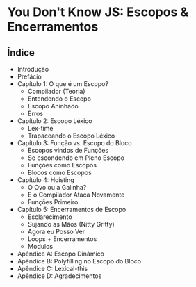 # You Don't Know JS: Escopos & Encerramentos

## Índice

* Introdução
* Prefácio
* Capítulo 1: O que é um Escopo?
	* Compilador (Teoria)
	* Entendendo o Escopo
	* Escopo Aninhado
	* Erros
* Capítulo 2: Escopo Léxico
	* Lex-time
	* Trapaceando o Escopo Léxico
* Capítulo 3: Função vs. Escopo do Bloco
	* Escopos vindos de Funções
	* Se escondendo em Pleno Escopo
	* Funções como Escopos
	* Blocos como Escopos
* Capítulo 4: Hoisting
	* O Ovo ou a Galinha?
	* E o Compilador Ataca Novamente
	* Funções Primeiro
* Capítulo 5: Encerramentos de Escopo
	* Esclarecimento
	* Sujando as Mãos (Nitty Gritty)
	* Agora eu Posso Ver
	* Loops + Encerramentos
	* Modulos
* Apêndice A: Escopo Dinâmico
* Apêndice B: Polyfilling no Escopo do Bloco
* Apêndice C: Lexical-this
* Apêndice D: Agradecimentos

